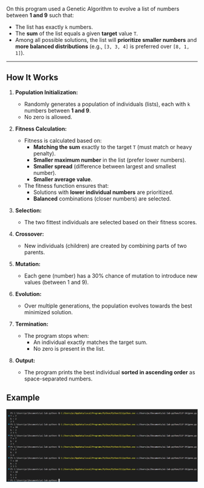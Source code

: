 On this program used a Genetic Algorithm to evolve a list of numbers between **1 and 9** such that:

- The list has exactly `k` numbers.
- The **sum** of the list equals a given **target** value `T`.
- Among all possible solutions, the list will **prioritize smaller numbers** and **more balanced distributions** (e.g., `[3, 3, 4]` is preferred over `[8, 1, 1]`).

---

## How It Works

1. **Population Initialization:**
   - Randomly generates a population of individuals (lists), each with `k` numbers between **1 and 9**.
   - No zero is allowed.

2. **Fitness Calculation:**
   - Fitness is calculated based on:
     - **Matching the sum** exactly to the target `T` (must match or heavy penalty).
     - **Smaller maximum number** in the list (prefer lower numbers).
     - **Smaller spread** (difference between largest and smallest number).
     - **Smaller average value**.
   - The fitness function ensures that:
     - Solutions with **lower individual numbers** are prioritized.
     - **Balanced** combinations (closer numbers) are selected.

3. **Selection:**
   - The two fittest individuals are selected based on their fitness scores.

4. **Crossover:**
   - New individuals (children) are created by combining parts of two parents.

5. **Mutation:**
   - Each gene (number) has a 30% chance of mutation to introduce new values (between 1 and 9).

6. **Evolution:**
   - Over multiple generations, the population evolves towards the best minimized solution.

7. **Termination:**
   - The program stops when:
     - An individual exactly matches the target sum.
     - No zero is present in the list.

8. **Output:**
   - The program prints the best individual **sorted in ascending order** as space-separated numbers.


## Example

![genetic_alogrithm](image.png)

